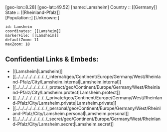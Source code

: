 ﻿---
location: [49.52,8.28] 
mapzoom: [7,12] 
mapmarker: city 
type: City
tags:
- geo/City


SpocWebEntityId: 31794
isDeleted: false
confidential: public

---
[geo-lon::8.28] 
[geo-lat::49.52] 
[name::Lamsheim] 
Country :: [[Germany]]  
State :: [[Rheinland-Pfalz]]  
[Population::] 
[Unknown::] 


```leaflet
id: Lamsheim
coordinates: [[Lamsheim]] 
markerFile: [[Lamsheim]] 
defaultZoom: 11 
maxZoom: 18
```


## Confidential Links & Embeds: 
- [[Lamsheim|Lamsheim]]  
- [[../../../../../../../../_internal/geo/Continent/Europe/Germany/West/Rheinland-Pfalz/City/Lamsheim.internal|Lamsheim.internal]] 
- [[../../../../../../../../_protect/geo/Continent/Europe/Germany/West/Rheinland-Pfalz/City/Lamsheim.protect|Lamsheim.protect]] 
- [[../../../../../../../../_private/geo/Continent/Europe/Germany/West/Rheinland-Pfalz/City/Lamsheim.private|Lamsheim.private]] 
- [[../../../../../../../../_personal/geo/Continent/Europe/Germany/West/Rheinland-Pfalz/City/Lamsheim.personal|Lamsheim.personal]] 
- [[../../../../../../../../_secret/geo/Continent/Europe/Germany/West/Rheinland-Pfalz/City/Lamsheim.secret|Lamsheim.secret]] 
